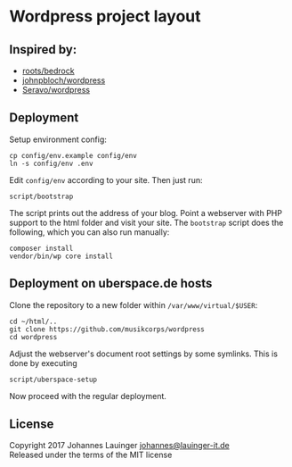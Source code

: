 # Wordpress project layout

## Inspired by:
 * [roots/bedrock](https://github.com/roots/bedrock)
 * [johnpbloch/wordpress](https://github.com/johnpbloch/wordpress)
 * [Seravo/wordpress](https://github.com/Seravo/wordpress)


## Deployment

Setup environment config:

```shell
cp config/env.example config/env
ln -s config/env .env
```

Edit `config/env` according to your site. Then just run:

```
script/bootstrap
```

The script prints out the address of your blog. Point a webserver with PHP support to the html folder and visit your site. The `bootstrap` script does the following, which you can also run manually:

```
composer install
vendor/bin/wp core install
```


## Deployment on uberspace.de hosts

Clone the repository to a new folder within `/var/www/virtual/$USER`:

```
cd ~/html/..
git clone https://github.com/musikcorps/wordpress
cd wordpress
```

Adjust the webserver's document root settings by some symlinks. This is done by executing

```
script/uberspace-setup
```

Now proceed with the regular deployment.


## License

Copyright 2017 Johannes Lauinger <johannes@lauinger-it.de>  
Released under the terms of the MIT license


